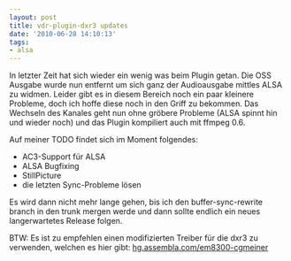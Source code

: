 ```yaml
---
layout: post
title: vdr-plugin-dxr3 updates
date: '2010-06-28 14:10:13'
tags:
- alsa
---
```



In letzter Zeit hat sich wieder ein wenig was beim Plugin getan. Die OSS Ausgabe wurde nun entfernt um sich ganz der Audioausgabe mittles ALSA zu widmen. Leider gibt es in diesem Bereich
 noch ein paar kleinere Probleme, doch ich hoffe diese noch in den Griff zu bekommen. Das Wechseln des Kanales geht nun ohne gröbere Probleme (ALSA spinnt hin und wieder noch) und das Plugin kompiliert auch mit ffmpeg 0.6.

Auf meiner TODO findet sich im Moment folgendes:

- AC3-Support für ALSA
- ALSA Bugfixing
- StillPicture
- die letzten Sync-Probleme lösen

Es wird dann nicht mehr lange gehen, bis ich den buffer-sync-rewrite branch in den trunk mergen werde und dann sollte endlich ein neues langerwartetes Release folgen.

BTW: Es ist zu empfehlen einen modifizierten Treiber für die dxr3 zu verwenden, welchen es hier gibt: [hg.assembla.com/em8300-cgmeiner](http://hg.assembla.com/em8300-cgmeiner)
